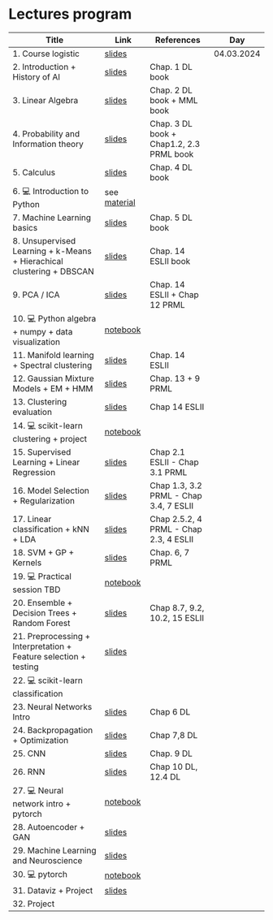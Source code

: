 # Lectures program

| Title | Link | References | Day |
| ------------------ | ------------- | ---------------- | --------------- |
| 1. Course logistic | [slides](https://docs.google.com/presentation/d/1kTL8-8z6N607njfj-Qf8fa0qkur6mykDr2Tys3JPIuo/edit?usp=sharing) | | 04.03.2024 |
| 2. Introduction + History of AI | [slides](https://docs.google.com/presentation/d/1IcoJQ63RDV0LV5uVcy-pnU3F3krzO2MoAJE29SOO1rk/edit?usp=sharing) | Chap. 1 DL book | | 04.03.2024 |
| 3. Linear Algebra | [slides](https://docs.google.com/presentation/d/1j8AIXVPb5G8GmNLkOs4kYQM4yauIXiLXRbYAvepf1Cc/edit?usp=sharing) | Chap. 2 DL book + MML book | |
| 4. Probability and Information theory | [slides](https://docs.google.com/presentation/d/1zs2O9KPIX-0WbPg2tbck-ZSs_x0ihgxNStZrvhkNJIQ/edit?usp=sharing) | Chap. 3 DL book + Chap1.2, 2.3 PRML book | |
| 5. Calculus | [slides](https://docs.google.com/presentation/d/1cVeEe3fkj_7FL-CN06Ol5xovt9A35_SlUG39PYNaL5A/edit?usp=sharing) | Chap. 4 DL book | |
| 6. 💻 Introduction to Python | see [material](material.md) | | |
| 7. Machine Learning basics | [slides](https://docs.google.com/presentation/d/1LBIeythXsugOGL1Yf6qS6fJpyQyS3oQxjpBnTTB59zg/edit?usp=sharing) | Chap. 5 DL book | |
| 8. Unsupervised Learning + k-Means + Hierachical clustering + DBSCAN | [slides](https://docs.google.com/presentation/d/1Nqjg2Ihua4x3_mAepCDhX6w1jmZjPek-Jzf7RjXMlCo/edit?usp=sharing) | Chap. 14 ESLII book | |
| 9. PCA / ICA | [slides](https://docs.google.com/presentation/d/1efDXngdFPLDUfC69-xhiR1qPAQICXfPc1dHVMTZAYq4/edit?usp=sharing) | Chap. 14 ESLII + Chap 12 PRML | |
| 10. 💻 Python algebra + numpy + data visualization | [notebook](https://colab.research.google.com/drive/1oRuLHfrAf-oa__ZRbUNylyjawmPW2IJY?usp=sharing) | | |
| 11. Manifold learning + Spectral clustering | [slides](https://docs.google.com/presentation/d/10--10oW6ExKcyopFY3YI3VqhyqCTGeDFpIz0nNFiDW8/edit?usp=sharing) | Chap. 14 ESLII | |
| 12. Gaussian Mixture Models + EM + HMM | [slides](https://docs.google.com/presentation/d/1Jn7ZWNBs9dzcEbjhaiSoHlIBKrGEQcobj2tlozjqLE4/edit?usp=sharing) | Chap. 13 + 9 PRML| |
| 13. Clustering evaluation | [slides](https://docs.google.com/presentation/d/1e5pvwqXGtElzGlyIzzGLTi_f1RBRcYBvTrZeAO2ZkzE/edit?usp=sharing) | Chap 14 ESLII | |
| 14. 💻 scikit-learn clustering + project | [notebook](https://colab.research.google.com/drive/1WowWaLHlkt8HoIlWXVHQb_EZVcFhdKcl?usp=sharing) | | |
| 15. Supervised Learning + Linear Regression  | [slides](https://docs.google.com/presentation/d/1_HcycuOYijWReIHpbq2PB63mBfNoQ3mLGcy1-K6gLi8/edit?usp=share_link) | Chap 2.1 ESLII - Chap 3.1 PRML | |
| 16. Model Selection + Regularization | [slides](https://docs.google.com/presentation/d/1IqBupjZEwO3ss909G2gSW4yfCqSmCO99XlDQhvxnX3M/edit?usp=share_link) | Chap 1.3, 3.2 PRML - Chap 3.4, 7 ESLII  | |
| 17. Linear classification + kNN + LDA | [slides](https://docs.google.com/presentation/d/1ZUqmhbm4Nk7a-D9OZDcmtxmP_-D_erQE4dLgpPyFoKo/edit?usp=sharing) | Chap 2.5.2, 4 PRML - Chap 2.3, 4 ESLII | |
| 18. SVM + GP + Kernels | [slides](https://docs.google.com/presentation/d/1p9TXluL19zUS7Y-aRCKrB41_wXR2befZ9tXact5t_9I/edit?usp=sharing) | Chap. 6, 7 PRML | |
| 19. 💻 Practical session TBD  | [notebook](https://colab.research.google.com/drive/1McdIA1qvhqCew4LWOeHsyW7dRC_1V4uI?usp=sharing) | | |
| 20. Ensemble + Decision Trees + Random Forest | [slides](https://docs.google.com/presentation/d/19Gd-ffJTHMMtWTtnIeD4igCFN_koZLGL9jvfv3Dw694/edit?usp=sharing) | Chap 8.7, 9.2, 10.2, 15 ESLII | |
| 21. Preprocessing + Interpretation + Feature selection + testing| [slides](https://docs.google.com/presentation/d/1Kbcs2CfTHBB6a_YXTXgkwB95sP8RvhuOqHM8ZppQkFw/edit?usp=sharing) | | |
| 22. 💻 scikit-learn classification | | | |
| 23. Neural Networks Intro | [slides](https://docs.google.com/presentation/d/1LkpIgkJAHu4Uc9vSuOg8w2xr6CIMobFUi9dJuklqipc/edit?usp=sharing) | Chap 6 DL | |
| 24. Backpropagation + Optimization| [slides](https://docs.google.com/presentation/d/1LkpIgkJAHu4Uc9vSuOg8w2xr6CIMobFUi9dJuklqipc/edit?usp=sharing) | Chap 7,8 DL | |
| 25. CNN | [slides](https://docs.google.com/presentation/d/1g6XJg7zTDekhmlNvgQ0R0NHvANP8yjg2gpSdplCftQ0/edit?usp=sharing) | Chap. 9 DL | |
| 26. RNN | [slides](https://docs.google.com/presentation/d/1jtUJoeuEt-MKynI4qXeNRkInnonHusus07Wz0N3NH2s/edit?usp=sharing) | Chap 10 DL, 12.4 DL | |
| 27. 💻 Neural network intro + pytorch | [notebook](https://colab.research.google.com/drive/1XAhhW3CxqH3frAvluOdmazx1O5bYhPG7?usp=sharing) | | |
| 28. Autoencoder + GAN | [slides](https://docs.google.com/presentation/d/1J5g2qmfoPP83xbA5Rr7QUKvUaSNI4ZfOZNNz7sbuc5A/edit?usp=sharing) | | |
| 29. Machine Learning and Neuroscience |[slides](https://docs.google.com/presentation/d/1fH-efhMRSy_tB341-fEDSddQbv630BQwwQTObzIJzC0/edit?usp=sharing) | | |
| 30. 💻 pytorch | [notebook](https://colab.research.google.com/drive/1zDbNZsw4G62Wu2NJMxiLc-nAQ4-Ks8Et?usp=sharing) | | |
| 31. Dataviz + Project | [slides](https://docs.google.com/presentation/d/1cXSDT8EhCKpz8Et02oYYsusmamiajXXkYFueIL0hccE/edit?usp=sharing) | | |
| 32. Project | | | |

